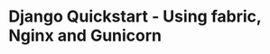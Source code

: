 Django Quickstart - Using fabric, Nginx and Gunicorn
====================================================
